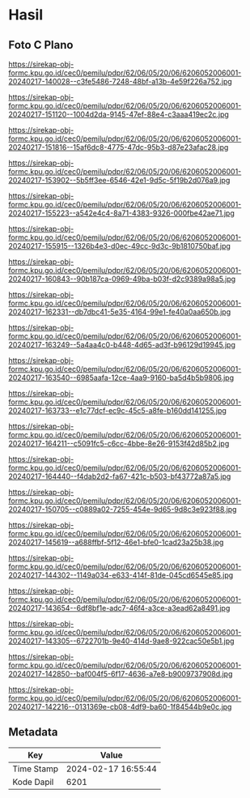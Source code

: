 # Hasil

## Foto C Plano

https://sirekap-obj-formc.kpu.go.id/cec0/pemilu/pdpr/62/06/05/20/06/6206052006001-20240217-140028--c3fe5486-7248-48bf-a13b-4e59f226a752.jpg

https://sirekap-obj-formc.kpu.go.id/cec0/pemilu/pdpr/62/06/05/20/06/6206052006001-20240217-151120--1004d2da-9145-47ef-88e4-c3aaa419ec2c.jpg

https://sirekap-obj-formc.kpu.go.id/cec0/pemilu/pdpr/62/06/05/20/06/6206052006001-20240217-151816--15af6dc8-4775-47dc-95b3-d87e23afac28.jpg

https://sirekap-obj-formc.kpu.go.id/cec0/pemilu/pdpr/62/06/05/20/06/6206052006001-20240217-153902--5b5ff3ee-6546-42e1-9d5c-5f19b2d076a9.jpg

https://sirekap-obj-formc.kpu.go.id/cec0/pemilu/pdpr/62/06/05/20/06/6206052006001-20240217-155223--a542e4c4-8a71-4383-9326-000fbe42ae71.jpg

https://sirekap-obj-formc.kpu.go.id/cec0/pemilu/pdpr/62/06/05/20/06/6206052006001-20240217-155915--1326b4e3-d0ec-49cc-9d3c-9b1810750baf.jpg

https://sirekap-obj-formc.kpu.go.id/cec0/pemilu/pdpr/62/06/05/20/06/6206052006001-20240217-160843--90b187ca-0969-49ba-b03f-d2c9389a98a5.jpg

https://sirekap-obj-formc.kpu.go.id/cec0/pemilu/pdpr/62/06/05/20/06/6206052006001-20240217-162331--db7dbc41-5e35-4164-99e1-fe40a0aa650b.jpg

https://sirekap-obj-formc.kpu.go.id/cec0/pemilu/pdpr/62/06/05/20/06/6206052006001-20240217-163249--5a4aa4c0-b448-4d65-ad3f-b96129d19945.jpg

https://sirekap-obj-formc.kpu.go.id/cec0/pemilu/pdpr/62/06/05/20/06/6206052006001-20240217-163540--6985aafa-12ce-4aa9-9160-ba5d4b5b9806.jpg

https://sirekap-obj-formc.kpu.go.id/cec0/pemilu/pdpr/62/06/05/20/06/6206052006001-20240217-163733--e1c77dcf-ec9c-45c5-a8fe-b160dd141255.jpg

https://sirekap-obj-formc.kpu.go.id/cec0/pemilu/pdpr/62/06/05/20/06/6206052006001-20240217-164211--c5091fc5-c6cc-4bbe-8e26-9153f42d85b2.jpg

https://sirekap-obj-formc.kpu.go.id/cec0/pemilu/pdpr/62/06/05/20/06/6206052006001-20240217-164440--f4dab2d2-fa67-421c-b503-bf43772a87a5.jpg

https://sirekap-obj-formc.kpu.go.id/cec0/pemilu/pdpr/62/06/05/20/06/6206052006001-20240217-150705--c0889a02-7255-454e-9d65-9d8c3e923f88.jpg

https://sirekap-obj-formc.kpu.go.id/cec0/pemilu/pdpr/62/06/05/20/06/6206052006001-20240217-145619--a688ffbf-5f12-46e1-bfe0-1cad23a25b38.jpg

https://sirekap-obj-formc.kpu.go.id/cec0/pemilu/pdpr/62/06/05/20/06/6206052006001-20240217-144302--1149a034-e633-414f-81de-045cd6545e85.jpg

https://sirekap-obj-formc.kpu.go.id/cec0/pemilu/pdpr/62/06/05/20/06/6206052006001-20240217-143654--6df8bf1e-adc7-46f4-a3ce-a3ead62a8491.jpg

https://sirekap-obj-formc.kpu.go.id/cec0/pemilu/pdpr/62/06/05/20/06/6206052006001-20240217-143305--6722701b-9e40-414d-9ae8-922cac50e5b1.jpg

https://sirekap-obj-formc.kpu.go.id/cec0/pemilu/pdpr/62/06/05/20/06/6206052006001-20240217-142850--baf004f5-6f17-4636-a7e8-b9009737908d.jpg

https://sirekap-obj-formc.kpu.go.id/cec0/pemilu/pdpr/62/06/05/20/06/6206052006001-20240217-142216--0131369e-cb08-4df9-ba60-1f84544b9e0c.jpg


## Metadata

| Key        | Value               |
| ---------- | ------------------- |
| Time Stamp | 2024-02-17 16:55:44 |
| Kode Dapil | 6201                |



